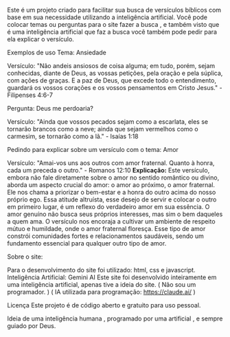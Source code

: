 Este é um projeto criado para facilitar sua busca de versículos bíblicos com base em sua necessidade utilizando a inteligência artificial.
Você pode colocar temas ou perguntas para o site fazer a busca , e também visto que é uma inteligência artificial que faz a busca você também pode pedir para ela explicar o versículo.

Exemplos de uso
Tema: Ansiedade

Versículo:
"Não andeis ansiosos de coisa alguma; em tudo, porém, sejam conhecidas, diante de Deus, as vossas petições, pela oração e pela súplica, com ações de graças. E a paz de Deus, que excede todo o entendimento, guardará os vossos corações e os vossos pensamentos em Cristo Jesus." - Filipenses 4:6-7

Pergunta: Deus me perdoaria?

Versículo:
"Ainda que vossos pecados sejam como a escarlata, eles se tornarão brancos como a neve; ainda que sejam vermelhos como o carmesim, se tornarão como a lã." - Isaías 1:18

Pedindo para explicar sobre um versículo com o tema: Amor

Versículo:
"Amai-vos uns aos outros com amor fraternal. Quanto à honra, cada um preceda o outro." - Romanos 12:10 **Explicação:** Este versículo, embora não fale diretamente sobre o amor no sentido romântico ou divino, aborda um aspecto crucial do amor: o amor ao próximo, o amor fraternal. Ele nos chama a priorizar o bem-estar e a honra do outro acima do nosso próprio ego. Essa atitude altruísta, esse desejo de servir e colocar o outro em primeiro lugar, é um reflexo do verdadeiro amor em sua essência. O amor genuíno não busca seus próprios interesses, mas sim o bem daqueles a quem ama. O versículo nos encoraja a cultivar um ambiente de respeito mútuo e humildade, onde o amor fraternal floresça. Esse tipo de amor constrói comunidades fortes e relacionamentos saudáveis, sendo um fundamento essencial para qualquer outro tipo de amor.

Sobre o site:

Para o desenvolvimento do site foi utilizado: html, css e javascript.
Inteligência Artificial: Gemini AI
Este site foi desenvolvido inteiramente em uma inteligência artificial, apenas tive a ideia do site. ( Não sou um programador. )
( IA utilizada para programação: https://claude.ai/ )

Licença
Este projeto é de código aberto e gratuito para uso pessoal.

Ideia de uma inteligência humana , programado por uma artificial , e sempre guiado por Deus.
